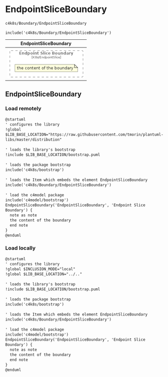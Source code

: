 # EndpointSliceBoundary


```text
c4k8s/Boundary/EndpointSliceBoundary
```

```text
include('c4k8s/Boundary/EndpointSliceBoundary')
```



| EndpointSliceBoundary |
| :---: |
| ![illustration for EndpointSliceBoundary](../../c4k8s/Boundary/EndpointSliceBoundary.Local.png) |




## EndpointSliceBoundary

### Load remotely
```plantuml
@startuml
' configures the library
!global $LIB_BASE_LOCATION="https://raw.githubusercontent.com/tmorin/plantuml-libs/master/distribution"

' loads the library's bootstrap
!include $LIB_BASE_LOCATION/bootstrap.puml

' loads the package bootstrap
include('c4k8s/bootstrap')

' loads the Item which embeds the element EndpointSliceBoundary
include('c4k8s/Boundary/EndpointSliceBoundary')

' load the c4model package
include('c4model/bootstrap')
EndpointSliceBoundary('EndpointSliceBoundary', 'Endpoint Slice Boundary') {
  note as note
  the content of the boundary
  end note
}
@enduml
```

### Load locally
```plantuml
@startuml
' configures the library
!global $INCLUSION_MODE="local"
!global $LIB_BASE_LOCATION="../.."

' loads the library's bootstrap
!include $LIB_BASE_LOCATION/bootstrap.puml

' loads the package bootstrap
include('c4k8s/bootstrap')

' loads the Item which embeds the element EndpointSliceBoundary
include('c4k8s/Boundary/EndpointSliceBoundary')

' load the c4model package
include('c4model/bootstrap')
EndpointSliceBoundary('EndpointSliceBoundary', 'Endpoint Slice Boundary') {
  note as note
  the content of the boundary
  end note
}
@enduml
```

